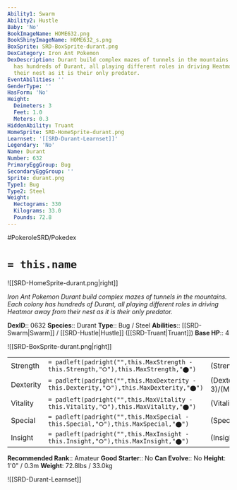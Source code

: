 ```yaml
---
Ability1: Swarm
Ability2: Hustle
Baby: 'No'
BookImageName: HOME632.png
BookShinyImageName: HOME632_s.png
BoxSprite: SRD-BoxSprite-durant.png
DexCategory: Iron Ant Pokemon
DexDescription: Durant build complex mazes of tunnels in the mountains. Each colony
  has hundreds of Durant, all playing different roles in driving Heatmor away from
  their nest as it is their only predator.
EventAbilities: ''
GenderType: ''
HasForm: 'No'
Height:
  Deimeters: 3
  Feet: 1.0
  Meters: 0.3
HiddenAbility: Truant
HomeSprite: SRD-HomeSprite-durant.png
Learnset: '[[SRD-Durant-Learnset]]'
Legendary: 'No'
Name: Durant
Number: 632
PrimaryEggGroup: Bug
SecondaryEggGroup: ''
Sprite: durant.png
Type1: Bug
Type2: Steel
Weight:
  Hectograms: 330
  Kilograms: 33.0
  Pounds: 72.8
---
```


#PokeroleSRD/Pokedex

# `= this.name`

![[SRD-HomeSprite-durant.png|right]]

*Iron Ant Pokemon*
*Durant build complex mazes of tunnels in the mountains. Each colony has hundreds of Durant, all playing different roles in driving Heatmor away from their nest as it is their only predator.*

**DexID**:: 0632
**Species**:: Durant
**Type**:: Bug / Steel
**Abilities**:: [[SRD-Swarm|Swarm]] / [[SRD-Hustle|Hustle]] ([[SRD-Truant|Truant]])
**Base HP**:: 4

![[SRD-BoxSprite-durant.png|right]]

|           |                                                                                        |                                          |
| --------- | -------------------------------------------------------------------------------------- | ---------------------------------------- |
| Strength  | `= padleft(padright("",this.MaxStrength - this.Strength,"⭘"),this.MaxStrength,"⬤")`    | (Strength::3)/(MaxStrength::6)   |
| Dexterity | `= padleft(padright("",this.MaxDexterity - this.Dexterity,"⭘"),this.MaxDexterity,"⬤")` | (Dexterity:: 3)/(MaxDexterity::6) |
| Vitality  | `= padleft(padright("",this.MaxVitality - this.Vitality,"⭘"),this.MaxVitality,"⬤")`    | (Vitality::3)/(MaxVitality::6)   |
| Special   | `= padleft(padright("",this.MaxSpecial - this.Special,"⭘"),this.MaxSpecial,"⬤")`       | (Special::2)/(MaxSpecial::4)     |
| Insight   | `= padleft(padright("",this.MaxInsight - this.Insight,"⭘"),this.MaxInsight,"⬤")`       | (Insight::2)/(MaxInsight::4)     |

**Recommended Rank**:: Amateur
**Good Starter**:: No
**Can Evolve**:: No
**Height**: 1'0" / 0.3m
**Weight**: 72.8lbs / 33.0kg

![[SRD-Durant-Learnset]]